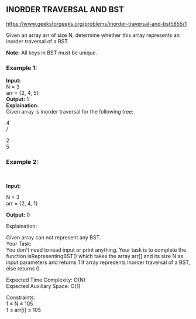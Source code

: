 <h2>INORDER TRAVERSAL AND BST</h2>

https://www.geeksforgeeks.org/problems/inorder-traversal-and-bst5855/1

Given an array arr of size N, determine whether this array represents an inorder traversal of a BST.  <br>

**Note:**
All keys in BST must be unique.


<h3>Example 1:</h3>

**Input:** <br>
N = 3 <br>
arr = {2, 4, 5} <br>
**Output:** 1 <br>
**Explaination:** <br>
Given array is inorder traversal for the following tree:<br>

4 <br>
   /<br>
  
  2 <br>  5 <br>

  
<h3>Example 2:</h3> <br>

**Input:** <br>

N = 3 <br>
arr = {2, 4, 1} <br>


**Output:** 0


Explaination: <br>

Given array can not represent any BST. <br>
Your Task: <br>
You don't need to read input or print anything. Your task is to complete the function isRepresentingBST() which takes the array arr[] and its size N as input parameters and returns 1 if array represents Inorder traversal of a BST, else returns 0. <br>

Expected Time Complexity: O(N) <br>
Expected Auxiliary Space: O(1) <br>

Constraints: <br>
1 ≤ N ≤ 105 <br>
1 ≤ arr[i] ≤ 105
